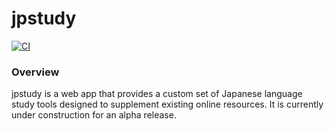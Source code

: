 # jpstudy

[![CI](https://github.com/jhunschejones/jpstudy/actions/workflows/ci.yml/badge.svg?branch=main)](https://github.com/jhunschejones/jpstudy/actions/workflows/ci.yml)

### Overview
jpstudy is a web app that provides a custom set of Japanese language study tools designed to supplement existing online resources. It is currently under construction for an alpha release.
